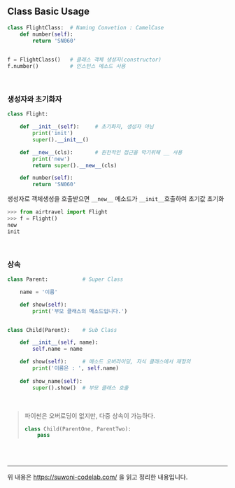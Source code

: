 ## Class Basic Usage

```python
class FlightClass:	# Naming Convetion : CamelCase
    def number(self):
        return 'SN060'
    

f = FlightClass()	# 클래스 객체 생성자(constructor)
f.number()			# 인스턴스 메소드 사용
```

<br>

### 생성자와 초기화자

```python
class Flight:

    def __init__(self):		# 초기화자, 생성자 아님
        print('init')
        super().__init__()

    def __new__(cls):		# 원천적인 접근을 막기위해 __ 사용
        print('new')
        return super().__new__(cls)

    def number(self):
        return 'SN060'
```

생성자로 객체생성을 호출받으면 `__new__` 메소드가 `__init__`호출하여 초기값 초기화

```python
>>> from airtravel import Flight
>>> f = Flight()
new
init
```

<br>

### 상속

```python
class Parent:			# Super Class

    name = '이름'

    def show(self):
        print('부모 클래스의 메소드입니다.')


class Child(Parent):	# Sub Class

    def __init__(self, name):
        self.name = name

    def show(self):		# 메소드 오버라이딩, 자식 클래스에서 재정의
        print('이름은 : ', self.name)
    
    def show_name(self):
        super().show()	# 부모 클래스 호출
```

<br>

>  파이썬은 오버로딩이 없지만, 다중 상속이 가능하다.
>
> ```python
> class Child(ParentOne, ParentTwo):
>     pass
> ```

<br>

<br>

----

위 내용은 https://suwoni-codelab.com/ 을 읽고 정리한 내용입니다.